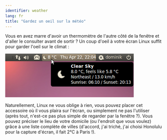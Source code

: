 ```yaml
---
identifier: weather
lang: fr
title: "Gardez un oeil sur la météo"
---
```


Vous en avez marre d'avoir un thermomètre de l'autre côté de la 
fenêtre et d'aller le consulter avant de sortir ? Un coup d'oeil à 
votre écran Linux suffit pour garder l'oeil sur le climat :

<img src="/img/weather.png" />

Naturellement, Linux ne vous oblige à rien, vous pouvez placer 
cet accessoire où il vous plaira sur l'écran, ou simplement ne pas 
l'utiliser (après tout, n'est-ce pas plus simple de regarder par la 
fenêtre ?). Vous pouvez préciser le lieu de votre domicile (ou 
l'endroit que vous voulez) grâce à une liste complète de villes 
(d'accord, j'ai triché, j'ai choisi Honolulu pour la capture 
d'écran, il fait 2°C à Paris !).




